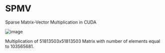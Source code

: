 # SPMV
Sparse Matrix-Vector Multiplication in CUDA

![image](https://github.com/Manuel-Colombo/SPMV/assets/100726406/ba292518-ae9e-4646-90e6-c56b05e0144a)

Multiplication of 51813503x51813503 Matrix with number of elements equal to 103565681.
